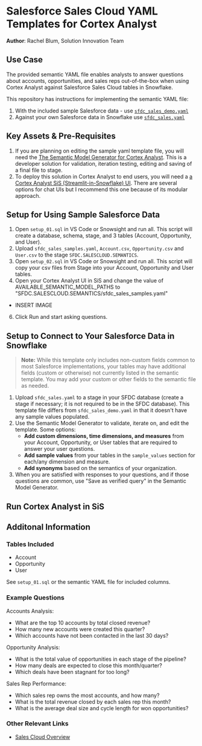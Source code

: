 # Salesforce Sales Cloud YAML Templates for Cortex Analyst
**Author**: Rachel Blum, Solution Innovation Team
## Use Case
The provided semantic YAML file enables analysts to answer questions about accounts, opportunities, and sales reps out-of-the-box when using Cortex Analyst against Salesforce Sales Cloud tables in Snowflake.

This repository has instructions for implementing the semantic YAML file:
1. With the included sample Salesforce data - use [`sfdc_sales_demo.yaml`](samples/cortex_analyst_salesforce_salescloud_template/sfdc_sales_demo.yaml)
2. Against your own Salesforce data in Snowflake use [`sfdc_sales.yaml`](samples/cortex_analyst_salesforce_salescloud_template/sfdc_sales.yaml)

## Key Assets & Pre-Requisites
1. If you are planning on editing the sample yaml template file, you will need the [The Semantic Model Generator for Cortex Analyst](https://github.com/Snowflake-Labs/semantic-model-generator). This is a developer solution for validation, iteration testing, editing and saving of a final file to stage. 
2. To deploy this solution in Cortex Analyst to end users, you will need a [a Cortex Analyst SiS (Streamlit-in-Snowflake) UI](https://medium.com/snowflake/deploying-cortex-analyst-a-modular-codebase-for-streamlit-in-snowflake-e9bc856e069c).  There are several options for chat UIs but I recommend this one because of its modular approach. 

## Setup for Using Sample Salesforce Data
1. Open `setup_01.sql` in VS Code or Snowsight and run all.  This script will create a database, schema, stage, and 3 tables (Account, Opportunity, and User).
2. Upload `sfdc_sales_samples.yaml`, `Account.csv`, `Opportunity.csv` and `User.csv` to the stage `SFDC.SALESCLOUD.SEMANTICS`.
3. Open `setup_02.sql` in VS Code or Snowsight and run all. This script will copy your csv files from Stage into your Account, Opportunity and User tables.
4. Open your Cortex Analyst UI in SiS and change the value of AVAILABLE_SEMANTIC_MODEL_PATHS to "SFDC.SALESCLOUD.SEMANTICS/sfdc_sales_samples.yaml" 
  - INSERT IMAGE
6. Click Run and start asking questions.

## Setup to Connect to Your Salesforce Data in Snowflake
> **Note:** While this template only includes non-custom fields common to most Salesforce implementations, your tables may have additional fields (custom or otherwise) not currently listed in the semantic template. You may add your custom or other fields to the semantic file as needed.

1. Upload `sfdc_sales.yaml` to a stage in your SFDC database (create a stage if necessary; it is not required to be in the SFDC database). This template file differs from `sfdc_sales_demo.yaml` in that it doesn't have any sample values populated.
2. Use the Semantic Model Generator to validate, iterate on, and edit the template. Some options:
    - **Add custom dimensions, time dimensions, and measures** from your Account, Opportunity, or User tables that are required to answer your user questions.
    - **Add sample values** from your tables in the `sample_values` section for each/any dimension and measure.
    - **Add synonyms** based on the semantics of your organization.
3. When you are satisfied with responses to your questions, and if those questions are common, use "Save as verified query" in the Semantic Model Generator.

## Run Cortex Analyst in SiS

## Additonal Information

### Tables Included
- Account
- Opportunity
- User

See `setup_01.sql` or the semantic YAML file for included columns.

### Example Questions
Accounts Analysis:
- What are the top 10 accounts by total closed revenue?
- How many new accounts were created this quarter?
- Which accounts have not been contacted in the last 30 days?

Opportunity Analysis:
- What is the total value of opportunities in each stage of the pipeline?
- How many deals are expected to close this month/quarter?
- Which deals have been stagnant for too long?

Sales Rep Performance:
- Which sales rep owns the most accounts, and how many?
- What is the total revenue closed by each sales rep this month?
- What is the average deal size and cycle length for won opportunities?

### Other Relevant Links
- [Sales Cloud Overview](https://architect.salesforce.com/diagrams/data-models/sales-cloud/sales-cloud-overview#More_Sales_Cloud_Data_Models)

